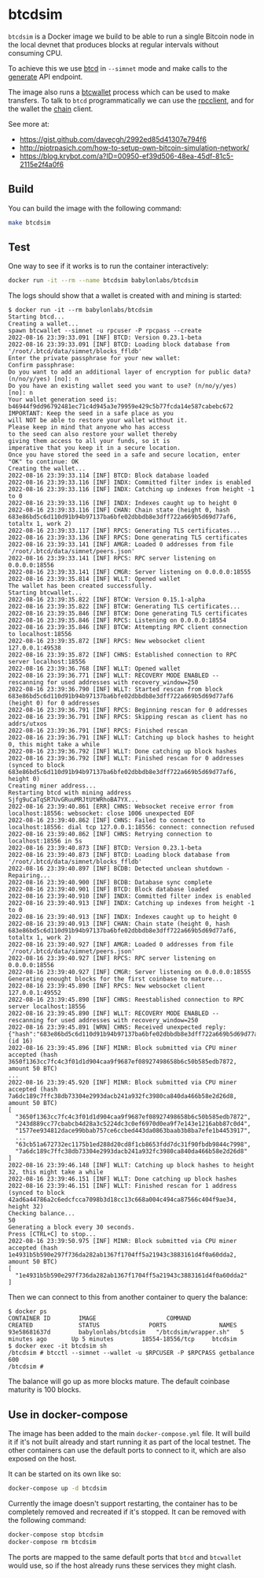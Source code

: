 # btcdsim

`btcdsim` is a Docker image we build to be able to run a single Bitcoin node in the local devnet that produces blocks at regular intervals without consuming CPU.

To achieve this we use [btcd](https://github.com/btcsuite/btcd) in `--simnet` mode and make calls to the [generate](https://github.com/btcsuite/btcd/blob/v0.23.1/rpcserver.go#L886) API endpoint.

The image also runs a [btcwallet](https://github.com/btcsuite/btcwallet) process which can be used to make transfers. To talk to `btcd` programmatically we can use the [rpcclient](https://github.com/btcsuite/btcd/blob/v0.23.1/rpcclient/mining.go#L54-L62), and for the wallet the [chain](https://github.com/btcsuite/btcwallet/tree/master/chain) client.

See more at:
* https://gist.github.com/davecgh/2992ed85d41307e794f6
* http://piotrpasich.com/how-to-setup-own-bitcoin-simulation-network/
* https://blog.krybot.com/a?ID=00950-ef39d506-48ea-45df-81c5-2115e2f4a0f6


## Build

You can build the image with the following command:

```bash
make btcdsim
```

## Test

One way to see if it works is to run the container interactively:

```bash
docker run -it --rm --name btcdsim babylonlabs/btcdsim
```

The logs should show that a wallet is created with and mining is started:

```console
$ docker run -it --rm babylonlabs/btcdsim
Starting btcd...
Creating a wallet...
spawn btcwallet --simnet -u rpcuser -P rpcpass --create
2022-08-16 23:39:33.091 [INF] BTCD: Version 0.23.1-beta
2022-08-16 23:39:33.091 [INF] BTCD: Loading block database from '/root/.btcd/data/simnet/blocks_ffldb'
Enter the private passphrase for your new wallet:
Confirm passphrase:
Do you want to add an additional layer of encryption for public data? (n/no/y/yes) [no]: n
Do you have an existing wallet seed you want to use? (n/no/y/yes) [no]: n
Your wallet generation seed is:
b46944f9dd96792481ec71c4d945a3e79959e429c5b77fcda14e587cabebc672
IMPORTANT: Keep the seed in a safe place as you
will NOT be able to restore your wallet without it.
Please keep in mind that anyone who has access
to the seed can also restore your wallet thereby
giving them access to all your funds, so it is
imperative that you keep it in a secure location.
Once you have stored the seed in a safe and secure location, enter "OK" to continue: OK
Creating the wallet...
2022-08-16 23:39:33.114 [INF] BTCD: Block database loaded
2022-08-16 23:39:33.116 [INF] INDX: Committed filter index is enabled
2022-08-16 23:39:33.116 [INF] INDX: Catching up indexes from height -1 to 0
2022-08-16 23:39:33.116 [INF] INDX: Indexes caught up to height 0
2022-08-16 23:39:33.116 [INF] CHAN: Chain state (height 0, hash 683e86bd5c6d110d91b94b97137ba6bfe02dbbdb8e3dff722a669b5d69d77af6, totaltx 1, work 2)
2022-08-16 23:39:33.117 [INF] RPCS: Generating TLS certificates...
2022-08-16 23:39:33.136 [INF] RPCS: Done generating TLS certificates
2022-08-16 23:39:33.141 [INF] AMGR: Loaded 0 addresses from file '/root/.btcd/data/simnet/peers.json'
2022-08-16 23:39:33.141 [INF] RPCS: RPC server listening on 0.0.0.0:18556
2022-08-16 23:39:33.141 [INF] CMGR: Server listening on 0.0.0.0:18555
2022-08-16 23:39:35.814 [INF] WLLT: Opened wallet
The wallet has been created successfully.
Starting btcwallet...
2022-08-16 23:39:35.822 [INF] BTCW: Version 0.15.1-alpha
2022-08-16 23:39:35.822 [INF] BTCW: Generating TLS certificates...
2022-08-16 23:39:35.846 [INF] BTCW: Done generating TLS certificates
2022-08-16 23:39:35.846 [INF] RPCS: Listening on 0.0.0.0:18554
2022-08-16 23:39:35.846 [INF] BTCW: Attempting RPC client connection to localhost:18556
2022-08-16 23:39:35.872 [INF] RPCS: New websocket client 127.0.0.1:49538
2022-08-16 23:39:35.872 [INF] CHNS: Established connection to RPC server localhost:18556
2022-08-16 23:39:36.768 [INF] WLLT: Opened wallet
2022-08-16 23:39:36.771 [INF] WLLT: RECOVERY MODE ENABLED -- rescanning for used addresses with recovery_window=250
2022-08-16 23:39:36.790 [INF] WLLT: Started rescan from block 683e86bd5c6d110d91b94b97137ba6bfe02dbbdb8e3dff722a669b5d69d77af6 (height 0) for 0 addresses
2022-08-16 23:39:36.791 [INF] RPCS: Beginning rescan for 0 addresses
2022-08-16 23:39:36.791 [INF] RPCS: Skipping rescan as client has no addrs/utxos
2022-08-16 23:39:36.791 [INF] RPCS: Finished rescan
2022-08-16 23:39:36.791 [INF] WLLT: Catching up block hashes to height 0, this might take a while
2022-08-16 23:39:36.792 [INF] WLLT: Done catching up block hashes
2022-08-16 23:39:36.792 [INF] WLLT: Finished rescan for 0 addresses (synced to block 683e86bd5c6d110d91b94b97137ba6bfe02dbbdb8e3dff722a669b5d69d77af6, height 0)
Creating miner address...
Restarting btcd with mining address Sjfg9uCaTqSR7UvGRuuMRJtUtWRhoBA7YX...
2022-08-16 23:39:40.861 [ERR] CHNS: Websocket receive error from localhost:18556: websocket: close 1006 unexpected EOF
2022-08-16 23:39:40.862 [INF] CHNS: Failed to connect to localhost:18556: dial tcp 127.0.0.1:18556: connect: connection refused
2022-08-16 23:39:40.862 [INF] CHNS: Retrying connection to localhost:18556 in 5s
2022-08-16 23:39:40.873 [INF] BTCD: Version 0.23.1-beta
2022-08-16 23:39:40.873 [INF] BTCD: Loading block database from '/root/.btcd/data/simnet/blocks_ffldb'
2022-08-16 23:39:40.897 [INF] BCDB: Detected unclean shutdown - Repairing...
2022-08-16 23:39:40.900 [INF] BCDB: Database sync complete
2022-08-16 23:39:40.901 [INF] BTCD: Block database loaded
2022-08-16 23:39:40.910 [INF] INDX: Committed filter index is enabled
2022-08-16 23:39:40.913 [INF] INDX: Catching up indexes from height -1 to 0
2022-08-16 23:39:40.913 [INF] INDX: Indexes caught up to height 0
2022-08-16 23:39:40.913 [INF] CHAN: Chain state (height 0, hash 683e86bd5c6d110d91b94b97137ba6bfe02dbbdb8e3dff722a669b5d69d77af6, totaltx 1, work 2)
2022-08-16 23:39:40.927 [INF] AMGR: Loaded 0 addresses from file '/root/.btcd/data/simnet/peers.json'
2022-08-16 23:39:40.927 [INF] RPCS: RPC server listening on 0.0.0.0:18556
2022-08-16 23:39:40.927 [INF] CMGR: Server listening on 0.0.0.0:18555
Generating enought blocks for the first coinbase to mature...
2022-08-16 23:39:45.890 [INF] RPCS: New websocket client 127.0.0.1:49552
2022-08-16 23:39:45.890 [INF] CHNS: Reestablished connection to RPC server localhost:18556
2022-08-16 23:39:45.890 [INF] WLLT: RECOVERY MODE ENABLED -- rescanning for used addresses with recovery_window=250
2022-08-16 23:39:45.891 [WRN] CHNS: Received unexpected reply: {"hash":"683e86bd5c6d110d91b94b97137ba6bfe02dbbdb8e3dff722a669b5d69d77af6","height":0} (id 16)
2022-08-16 23:39:45.896 [INF] MINR: Block submitted via CPU miner accepted (hash 3650f1363cc7fc4c3f01d1d904caa9f9687ef08927498658b6c50b585edb7872, amount 50 BTC)
...
2022-08-16 23:39:45.920 [INF] MINR: Block submitted via CPU miner accepted (hash 7a6dc189c7ffc38db73304e2993dacb241a932fc3980ca840da466b58e2d26d8, amount 50 BTC)
[
  "3650f1363cc7fc4c3f01d1d904caa9f9687ef08927498658b6c50b585edb7872",
  "243d889cc77cbabcb4d28a3c5224dc3c0ef6970d0ea9f7e143e1216abb87c0d4",
  "1577ee934812dace99bbab757ce6ccbed443da0863baab3b8ba7efe1b4453917",
  ...
  "63cb51a672732ec1175b1ed288d20cd8f1cb8653fdd7dc31f90fbdb9844c7998",
  "7a6dc189c7ffc38db73304e2993dacb241a932fc3980ca840da466b58e2d26d8"
]
2022-08-16 23:39:46.148 [INF] WLLT: Catching up block hashes to height 32, this might take a while
2022-08-16 23:39:46.151 [INF] WLLT: Done catching up block hashes
2022-08-16 23:39:46.151 [INF] WLLT: Finished rescan for 1 address (synced to block 42ad6a44786a2c6edcfcca7098b3d18cc13c668a004c494ca87566c404f9ae34, height 32)
Checking balance...
50
Generating a block every 30 seconds.
Press [CTRL+C] to stop...
2022-08-16 23:39:50.975 [INF] MINR: Block submitted via CPU miner accepted (hash 1e4931b5b590e297f736da282ab1367f1704ff5a21943c3883161d4f0a60dda2, amount 50 BTC)
[
  "1e4931b5b590e297f736da282ab1367f1704ff5a21943c3883161d4f0a60dda2"
]

```

Then we can connect to this from another container to query the balance:

```console
$ docker ps
CONTAINER ID        IMAGE                    COMMAND                  CREATED             STATUS              PORTS               NAMES
93e58681637d        babylonlabs/btcdsim   "/btcdsim/wrapper.sh"   5 minutes ago       Up 5 minutes        18554-18556/tcp     btcdsim
$ docker exec -it btcdsim sh
/btcdsim # btcctl --simnet --wallet -u $RPCUSER -P $RPCPASS getbalance
600
/btcdsim #

```

The balance will go up as more blocks mature. The default coinbase maturity is 100 blocks.

## Use in docker-compose

The image has been added to the main `docker-compose.yml` file. It will build it if it's not built already and start running it as part of the local testnet. The other containers can use the default ports to connect to it, which are also exposed on the host.

It can be started on its own like so:

```bash
docker-compose up -d btcdsim
```

Currently the image doesn't support restarting, the container has to be completely removed and recreated if it's stopped. It can be removed with the following command:

```bash
docker-compose stop btcdsim
docker-compose rm btcdsim
```

The ports are mapped to the same default ports that `btcd` and `btcwallet` would use, so if the host already runs these services they might clash.
